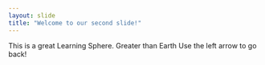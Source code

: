 ```yaml
---
layout: slide
title: "Welcome to our second slide!"
---
```

This is a great Learning Sphere. Greater than Earth
Use the left arrow to go back!
